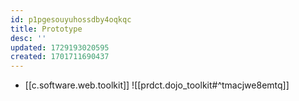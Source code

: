 ```yaml
---
id: p1pgesouyuhossdby4oqkqc
title: Prototype
desc: ''
updated: 1729193020595
created: 1701711690437
---
```


- [[c.software.web.toolkit]]
![[prdct.dojo_toolkit#^tmacjwe8emtq]]